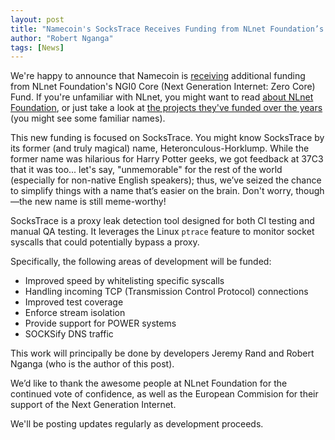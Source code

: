 ```yaml
---
layout: post
title: "Namecoin's SocksTrace Receives Funding from NLnet Foundation’s NGI0 Core Fund"
author: "Robert Nganga"
tags: [News]
---
```


We're happy to announce that Namecoin is [receiving](https://nlnet.nl/news/2024/20241003-announcing-Core-call.html) additional funding from NLnet Foundation's NGI0 Core (Next Generation Internet: Zero Core) Fund. If you're unfamiliar with NLnet, you might want to read [about NLnet Foundation](https://nlnet.nl/foundation/), or just take a look at [the projects they've funded over the years](https://nlnet.nl/thema/index.html) (you might see some familiar names).

This new funding is focused on SocksTrace. You might know SocksTrace by its former (and truly magical) name, Heteronculous-Horklump. While the former name was hilarious for Harry Potter geeks, we got feedback at 37C3 that it was too... let's say, "unmemorable" for the rest of the world (especially for non-native English speakers); thus, we’ve seized the chance to simplify things with a name that’s easier on the brain. Don't worry, though—the new name is still meme-worthy!

SocksTrace is a proxy leak detection tool designed for both CI testing and manual QA testing. It leverages the Linux `ptrace` feature to monitor socket syscalls that could potentially bypass a proxy.

Specifically, the following areas of development will be funded:

* Improved speed by whitelisting specific syscalls
* Handling incoming TCP (Transmission Control Protocol) connections
* Improved test coverage
* Enforce stream isolation
* Provide support for POWER systems
* SOCKSify DNS traffic

This work will principally be done by developers Jeremy Rand and Robert Nganga (who is the author of this post).

We’d like to thank the awesome people at NLnet Foundation for the continued vote of confidence, as well as the European Commision for their support of the Next Generation Internet.

We'll be posting updates regularly as development proceeds.
